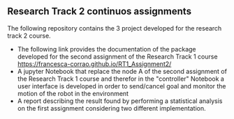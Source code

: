 ## Research Track 2 continuos assignments ###
The following repository contains the 3 project developed for the research track 2 course.
* The following link provides the documentation of the package developed for the second assignment of the Research Track 1 course https://francesca-corrao.github.io/RT1_Assignment2/
* A jupyter Notebook that replace the node A of the second assignment of the Research Track 1 course and therefor in the "controller" Notebook a user interface is developed in order to send/cancel goal and monitor the motion of the robot in the environment
* A report describing the result found by performing a statistical analysis on the first assignment considering two different implementation.

